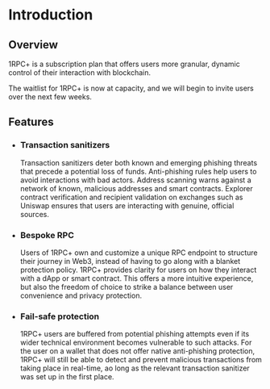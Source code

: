 # Introduction

## Overview

1RPC+ is a subscription plan that offers users more granular, dynamic control of their interaction with blockchain. 

The waitlist for 1RPC+ is now at capacity, and we will begin to invite users over the next few weeks. 

## Features

- ### Transaction sanitizers 

    Transaction sanitizers deter both known and emerging phishing threats that precede a potential loss of funds. Anti-phishing rules help users to avoid interactions with bad actors. Address scanning warns against a network of known, malicious addresses and smart contracts. Explorer contract verification and recipient validation on exchanges such as Uniswap ensures that users are interacting with genuine, official sources. 

- ### Bespoke RPC 

     Users of 1RPC+ own and customize a unique RPC endpoint to structure their journey in Web3, instead of having to go along with a blanket protection policy. 1RPC+ provides clarity for users on how they interact with a dApp or smart contract. This offers a more intuitive experience, but also the freedom of choice to strike a balance between user convenience and privacy protection. 

- ### Fail-safe protection 

     1RPC+ users are buffered from potential phishing attempts even if its wider technical environment becomes vulnerable to such attacks. For the user on a wallet that does not offer native anti-phishing protection, 1RPC+ will still be able to detect and prevent malicious transactions from taking place in real-time, ao long as the relevant transaction sanitizer was set up in the first place. 